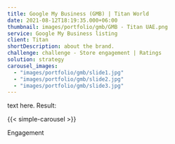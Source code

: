 ```yaml
---
title: Google My Business (GMB) | Titan World
date: 2021-08-12T18:19:35.000+06:00
thumbnail: images/portfolio/gmb/GMB - Titan UAE.png
service: Google My Business listing
client: Titan
shortDescription: about the brand.
challenge: challenge - Store engagement | Ratings
solution: strategy
carousel_images:
  - "images/portfolio/gmb/slide1.jpg"
  - "images/portfolio/gmb/slide2.jpg"
  - "images/portfolio/gmb/slide3.jpg"
---
```

text here.
Result:

{{< simple-carousel >}} 

Engagement
